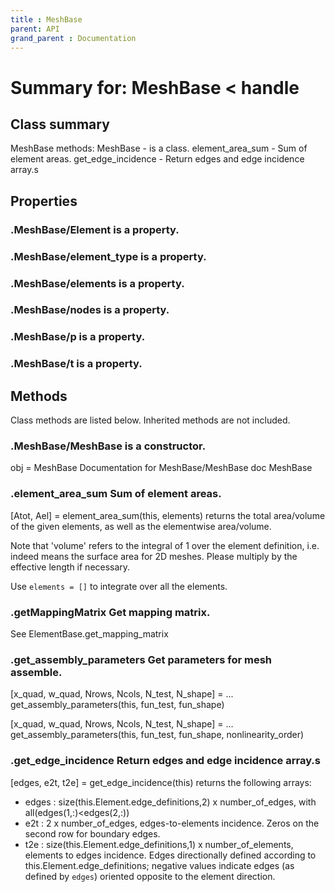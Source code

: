```yaml
---
title : MeshBase
parent: API
grand_parent : Documentation
---
```

# Summary for: **MeshBase**  < handle

## Class summary

MeshBase methods:
MeshBase - is a class.
element_area_sum - Sum of element areas.
get_edge_incidence - Return edges and edge incidence array.s

## Properties

### .MeshBase/**Element** is a property.

### .MeshBase/**element_type** is a property.

### .MeshBase/**elements** is a property.

### .MeshBase/**nodes** is a property.

### .MeshBase/**p** is a property.

### .MeshBase/**t** is a property.


## Methods

Class methods are listed below. Inherited methods are not included.

### .**MeshBase**/MeshBase is a constructor.
obj = MeshBase
Documentation for MeshBase/MeshBase
doc MeshBase

### .**element_area_sum** Sum of element areas.

[Atot, Ael] = element_area_sum(this, elements) returns the total
area/volume of the given elements, as well as the elementwise
area/volume.

Note that 'volume' refers to the integral of 1 over the element
definition, i.e. indeed means the surface area for 2D meshes. Please
multiply by the effective length if necessary.

Use `elements = []` to integrate over all the elements.

### .**getMappingMatrix** Get mapping matrix.

See ElementBase.get_mapping_matrix

### .**get_assembly_parameters** Get parameters for mesh assemble.

[x_quad, w_quad, Nrows, Ncols, N_test, N_shape] = ...
get_assembly_parameters(this, fun_test, fun_shape)

[x_quad, w_quad, Nrows, Ncols, N_test, N_shape] = ...
get_assembly_parameters(this, fun_test, fun_shape, nonlinearity_order)

### .**get_edge_incidence** Return edges and edge incidence array.s

[edges, e2t, t2e] = get_edge_incidence(this) returns the following
arrays:
* edges : size(this.Element.edge_definitions,2) x number_of_edges, with all(edges(1,:)<edges(2,:))
* e2t : 2 x number_of_edges, edges-to-elements incidence. Zeros on the
second row for boundary edges.
* t2e : size(this.Element.edge_definitions,1) x number_of_elements,
elements to edges incidence. Edges directionally defined according to
this.Element.edge_definitions; negative values indicate edges (as
defined by `edges`) oriented opposite to the element direction.


